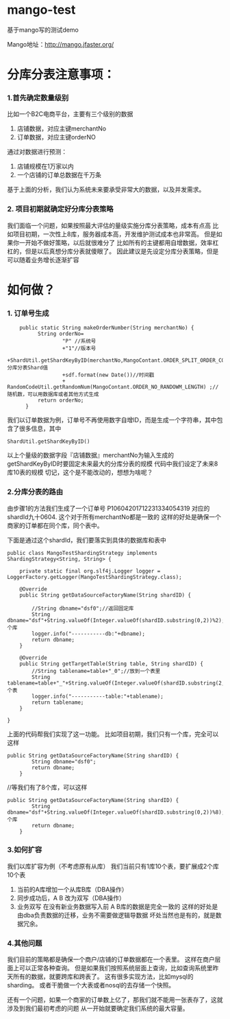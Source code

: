 # mango-test 
基于mango写的测试demo

Mango地址：http://mango.jfaster.org/

# 分库分表注意事项：
### 1.首先确定数量级别
比如一个B2C电商平台，主要有三个级别的数据
  1. 店铺数据，对应主键merchantNo
  2. 订单数据，对应主键orderNO
  
通过对数据进行预测：
  1. 店铺规模在1万家以内
  2. 一个店铺的订单总数据在千万条

基于上面的分析，我们认为系统未来要承受非常大的数据，以及并发需求。

### 2. 项目初期就确定好分库分表策略
我们面临一个问题，如果按照最大评估的量级实施分库分表策略，成本有点高
比如项目初期，一次性上8库，服务器成本高，开发维护测试成本也非常高。
但是如果你一开始不做好策略，以后就很难分了
比如所有的主键都用自增数据，效率杠杠的，但是以后真想分库分表就傻眼了。
因此建议是先设定分库分表策略，但是可以随着业务增长逐渐扩容

# 如何做？
### 1. 订单号生成
```
    public static String makeOrderNumber(String merchantNo) {
          String orderNo=
                  "P" //系统号
                  +"1"//版本号
                  +ShardUtil.getShardKeyByID(merchantNo,MangoContant.ORDER_SPLIT_ORDER_COUNT,MangoContant.ORDER_SPLIT_TABLE_COUNT,MangoContant.DB_SHARD_LENGTH,MangoContant.TABLE_SAHRD_LENGTH)//分库分表Shard值
                  +sdf.format(new Date())//时间戳
                  + RandomCodeUtil.getRandomNum(MangoContant.ORDER_NO_RANDOWM_LENGTH) ;//随机数，可以用数据库或者其他方式生成
          return orderNo;
      }
```
我们以订单数据为例，订单号不再使用数字自增ID，而是生成一个字符串，其中包含了很多信息，其中
```
ShardUtil.getShardKeyByID()
```
以上个量级的数据字段『店铺数据』merchantNo为输入生成的
getShardKeyByID时要固定未来最大的分库分表的规模
代码中我们设定了未来8库10表的规模
切记，这个是不能改动的，想想为啥呢？

### 2.分库分表的路由

由步骤1的方法我们生成了一个订单号 P10604201712231334054319
对应的shardId九十0604. 这个对于所有merchantNo都是一致的
这样的好处是确保一个商家的订单都在同个库，同个表中。

下面是通过这个shardId，我们要落实到具体的数据库和表中
```
public class MangoTestShardingStrategy implements ShardingStrategy<String, String> {

    private static final org.slf4j.Logger logger = LoggerFactory.getLogger(MangoTestShardingStrategy.class);

    @Override
    public String getDataSourceFactoryName(String shardID) {

        //String dbname="dsf0";//返回固定库
        String dbname="dsf"+String.valueOf(Integer.valueOf(shardID.substring(0,2))%2);//2个库
        logger.info("-----------db:"+dbname);
        return dbname;
    }

    @Override
    public String getTargetTable(String table, String shardID) {
        //String tablename=table+"_0";//放到一个表里
        String tablename=table+"_"+String.valueOf(Integer.valueOf(shardID.substring(2,4))%10);//10个表
        logger.info("-----------table:"+tablename);
        return tablename;
    }

}
```
上面的代码帮我们实现了这一功能。
比如项目初期，我们只有一个库，完全可以这样
```
public String getDataSourceFactoryName(String shardID) {
        String dbname="dsf0";
        return dbname;
    }
```
//等我们有了8个库，可以这样
```
public String getDataSourceFactoryName(String shardID) {
        String dbname="dsf"+String.valueOf(Integer.valueOf(shardID.substring(0,2))%8);//2个库
        return dbname;
    }
```

### 3.如何扩容
我们以库扩容为例（不考虑原有从库）
我们当前只有1库10个表，要扩展成2个库10个表
 1. 当前的A库增加一个从库B库（DBA操作）
 2. 同步成功后，A B 改为双写（DBA操作）
 3. 业务双写
在没有新业务数据写入前 A B库的数据是完全一致的
这样的好处是由dba负责数据的迁移，业务不需要做逻辑导数据
坏处当然也是有的，就是数据冗余。

### 4.其他问题
我们目前的策略都是确保一个商户/店铺的订单数据都在一个表里。
这样在商户层面上可以正常各种查询。
但是如果我们按照系统层面上查询，比如查询系统里昨天所有的数据，就要跨库和跨表了。
这有很多实现方法，比如mysql的sharding。
或者干脆做一个大表或者nosql的去存储一个快照。

还有一个问题，如果一个商家的订单数上亿了，那我们就不能用一张表存了，这就涉及到我们最初考虑的问题
从一开始就要确定我们系统的最大容量。